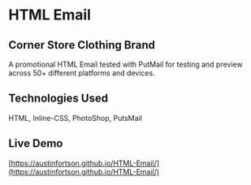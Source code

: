 # HTML Email

## Corner Store Clothing Brand

A promotional HTML Email tested with PutMail for testing and preview across 50+ different platforms and devices. 

## Technologies Used

HTML, Inline-CSS, PhotoShop, PutsMail

## Live Demo

[https://austinfortson.github.io/HTML-Email/](https://austinfortson.github.io/HTML-Email/)